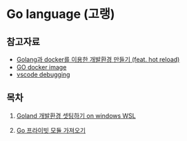 # Go language (고랭)

## 참고자료
- [Golang과 docker를 이용한 개발환경 만들기 (feat. hot reload)](https://blog.puppyloper.com/menus/Golang/articles/Golang%EA%B3%BC%20docker%EB%A5%BC%20%EC%9D%B4%EC%9A%A9%ED%95%9C%20%EA%B0%9C%EB%B0%9C%ED%99%98%EA%B2%BD%20%EB%A7%8C%EB%93%A4%EA%B8%B0%20(feat.%20hot%20reload))
- [GO docker image](https://hub.docker.com/_/golang)
- [vscode debugging](https://mingrammer.com/debugging-containerized-go-app/)


## 목차
1. [Goland 개발환경 셋팅하기 on windows WSL](./Setting-goland-on-windows-WSL.md)

1. [Go 프라이빗 모듈 가져오기](./go-modules-private-repo.md)
